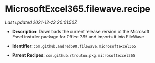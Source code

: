 # MicrosoftExcel365.filewave.recipe

_Last updated 2021-12-23 20:01:50Z_

- **Description**: Downloads the current release version of the Microsoft Excel installer package for Office 365 and imports it into FileWave.

- **Identifier**: `com.github.andredb90.filewave.microsoftexcel365`

- **Parent Recipes**: `com.github.rtrouton.pkg.microsoftexcel365`
